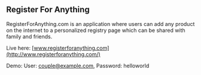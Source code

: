 ## Register For Anything

RegisterForAnything.com is an application where users can add any product on the internet to a personalized registry page which can be shared with family and friends.

Live here: [www.registerforanything.com](http://www.registerforanything.com/)

Demo: User: couple@example.com, Password: helloworld